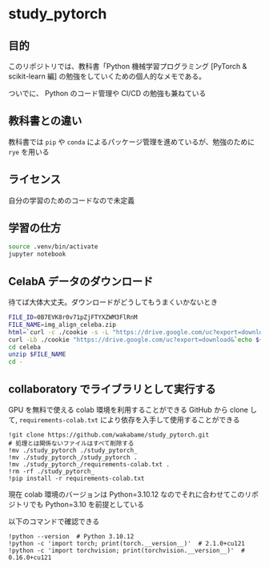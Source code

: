 # study_pytorch

## 目的

このリポジトリでは、教科書「Python 機械学習プログラミング [PyTorch & scikit-learn 編] の勉強をしていくための個人的なメモである。

ついでに、 Python のコード管理や CI/CD の勉強も兼ねている

## 教科書との違い

教科書では `pip` や `conda` によるパッケージ管理を進めているが、勉強のために `rye` を用いる

## ライセンス

自分の学習のためのコードなので未定義

## 学習の仕方

``` sh
source .venv/bin/activate
jupyter notebook
```

## CelabA データのダウンロード

待てば大体大丈夫。ダウンロードがどうしてもうまくいかないとき

``` sh
FILE_ID=0B7EVK8r0v71pZjFTYXZWM3FlRnM
FILE_NAME=img_align_celeba.zip
html=`curl -c ./cookie -s -L "https://drive.google.com/uc?export=download&id=${FILE_ID}"`
curl -Lb ./cookie "https://drive.google.com/uc?export=download&`echo ${html}|grep -Po '(confirm=[a-zA-Z0-9\-_]+)'`&id=${FILE_ID}" -o celeba/${FILE_NAME}
cd celeba
unzip $FILE_NAME
cd -
```

## collaboratory でライブラリとして実行する

GPU を無料で使える colab 環境を利用することができる
GitHub から clone して, `requirements-colab.txt` により依存を入手して使用することができる

```
!git clone https://github.com/wakabame/study_pytorch.git
# 処理とは関係ないファイルはすべて削除する
!mv ./study_pytorch ./study_pytorch_
!mv ./study_pytorch_/study_pytorch .
!mv ./study_pytorch_/requirements-colab.txt .
!rm -rf ./study_pytorch_
!pip install -r requirements-colab.txt
```

現在 colab 環境のバージョンは Python=3.10.12 なのでそれに合わせてこのリポジトリでも Python=3.10 を前提としている

以下のコマンドで確認できる
```
!python --version  # Python 3.10.12
!python -c 'import torch; print(torch.__version__)'  # 2.1.0+cu121
!python -c 'import torchvision; print(torchvision.__version__)'  # 0.16.0+cu121
```
